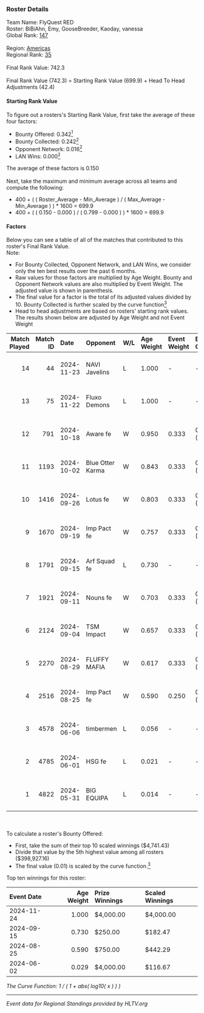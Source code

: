 ### Roster Details<br />
Team Name: FlyQuest RED<br />
Roster: BiBiAhn, Emy, GooseBreeder, Kaoday, vanessa<br />
Global Rank: [147](../../standings_global_2024_11_25.md)<br />
<br />
Region: [Americas]( ../../standings_americas_2024_11_25.md)<br />
Regional Rank: [35]( ../../standings_americas_2024_11_25.md)<br />
<br />
Final Rank Value:  742.3<br />
<br />
Final Rank Value (742.3) = Starting Rank Value (699.9) + Head To Head Adjustments (42.4)<br />

#### Starting Rank Value<br />
To figure out a rosters's Starting Rank Value, first take the average of these four factors:<br />
- Bounty Offered: 0.342[<sup>1</sup>](#table2)
- Bounty Collected: 0.242[<sup>2</sup>](#table1)
- Opponent Network: 0.016[<sup>2</sup>](#table1)
- LAN Wins: 0.000[<sup>2</sup>](#table1)

The average of these factors is 0.150<br />
<br />
Next, take the maximum and minimum average across all teams and compute the following:<br />
- 400 + ( ( Roster_Average - Min_Average ) / ( Max_Average - Min_Average ) ) * 1600 = 699.9
- 400 + ( ( 0.150 - 0.000 ) / ( 0.799 - 0.000 ) ) * 1600 = 699.9


#### Factors<br />
Below you can see a table of all of the matches that contributed to this roster's Final Rank Value.<br />
Note:<br />

- For Bounty Collected, Opponent Network, and LAN Wins, we consider only the ten best results over the past 6 months.
- Raw values for those factors are multiplied by Age Weight. Bounty and Opponent Network values are also multiplied by Event Weight. The adjusted value is shown in parenthesis.
- The final value for a factor is the total of its adjusted values divided by 10. Bounty Collected is further scaled by the curve function[<sup>3</sup>](#curveFunction)
- Head to head adjustments are based on rosters' starting rank values. The results shown below are adjusted by Age Weight and not Event Weight
<span id="table1"></span><br />


| Match Played | Match ID | Date       | Opponent         | W/L | Age Weight | Event Weight | Bounty Collected | Opponent Network | LAN Wins  | H2H Adj. | Roster                                           |
| -: | -: | :- | :- | :- | :- | :- | :- | :- | :- | -: | :- |
|           14 |       44 | 2024-11-23 | NAVI Javelins    | L   | 1.000      | -            | -                | -                | -         |    -1.71 | BiBiAhn, Emy, GooseBreeder, Kaoday, vanessa      |
|           13 |       75 | 2024-11-22 | Fluxo Demons     | L   | 1.000      | -            | -                | -                | -         |   -12.84 | BiBiAhn, Emy, GooseBreeder, Kaoday, vanessa      |
|           12 |      791 | 2024-10-18 | Aware fe         | W   | 0.950      | 0.333        | 0.003 (0.001)    | 0.029 (0.009)    | 0 (0.000) |     9.10 | BiBiAhn, Emy, GooseBreeder, Kaoday, vanessa      |
|           11 |     1193 | 2024-10-02 | Blue Otter Karma | W   | 0.843      | 0.333        | 0.003 (0.001)    | 0.051 (0.014)    | 0 (0.000) |     9.31 | BiBiAhn, Emy, GooseBreeder, Kaoday, vanessa      |
|           10 |     1416 | 2024-09-26 | Lotus fe         | W   | 0.803      | 0.333        | 0.003 (0.001)    | 0.026 (0.007)    | 0 (0.000) |     8.61 | BiBiAhn, Emy, GooseBreeder, Kaoday, vanessa      |
|            9 |     1670 | 2024-09-19 | Imp Pact fe      | W   | 0.757      | 0.333        | 0.004 (0.001)    | 0.140 (0.035)    | 0 (0.000) |     9.93 | BiBiAhn, Emy, GooseBreeder, Kaoday, vanessa      |
|            8 |     1791 | 2024-09-15 | Arf Squad fe     | L   | 0.730      | -            | -                | -                | -         |   -13.92 | BiBiAhn, Emy, GooseBreeder, Kaoday, vanessa      |
|            7 |     1921 | 2024-09-11 | Nouns fe         | W   | 0.703      | 0.333        | 0.004 (0.001)    | 0.087 (0.020)    | 0 (0.000) |     8.27 | BiBiAhn, Emy, GooseBreeder, Kaoday, vanessa      |
|            6 |     2124 | 2024-09-04 | TSM Impact       | W   | 0.657      | 0.333        | 0.005 (0.001)    | 0.109 (0.024)    | 0 (0.000) |     9.64 | BiBiAhn, Emy, GooseBreeder, Kaoday, vanessa      |
|            5 |     2270 | 2024-08-29 | FLUFFY MAFIA     | W   | 0.617      | 0.333        | 0.005 (0.001)    | 0.136 (0.028)    | 0 (0.000) |     8.52 | BiBiAhn, Emy, GooseBreeder, Kaoday, vanessa      |
|            4 |     2516 | 2024-08-25 | Imp Pact fe      | W   | 0.590      | 0.250        | 0.004 (0.001)    | 0.140 (0.021)    | 0 (0.000) |     8.37 | BiBiAhn, Emy, GooseBreeder, Kaoday, vanessa      |
|            3 |     4578 | 2024-06-06 | timbermen        | L   | 0.056      | -            | -                | -                | -         |    -0.38 | BiBiAhn, Emy, GooseBreeder, Shakezullah, vanessa |
|            2 |     4785 | 2024-06-01 | HSG fe           | L   | 0.021      | -            | -                | -                | -         |    -0.35 | BiBiAhn, Emy, GooseBreeder, Kaoday, vanessa      |
|            1 |     4822 | 2024-05-31 | BIG EQUIPA       | L   | 0.014      | -            | -                | -                | -         |    -0.13 | BiBiAhn, Emy, GooseBreeder, Kaoday, vanessa      |

<br />
<span id="table2"></span><br />
To calculate a roster's Bounty Offered:<br />

- First, take the sum of their top 10 scaled winnings ($4,741.43)
- Divide that value by the 5th highest value among all rosters ($398,927.16)
- The final value (0.01) is scaled by the curve function.[<sup>3</sup>](#curveFunction)

Top ten winnings for this roster:<br />

| Event Date | Age Weight | Prize Winnings | Scaled Winnings |
| :- | -: | :- | :- |
| 2024-11-24 |      1.000 | $4,000.00      | $4,000.00       |
| 2024-09-15 |      0.730 | $250.00        | $182.47         |
| 2024-08-25 |      0.590 | $750.00        | $442.29         |
| 2024-06-02 |      0.029 | $4,000.00      | $116.67         |


<span id="curveFunction"></span>_The Curve Function: 1 / ( 1 + abs( log10( x ) ) )_<br />

---
_Event data for Regional Standings provided by HLTV.org_<br />
